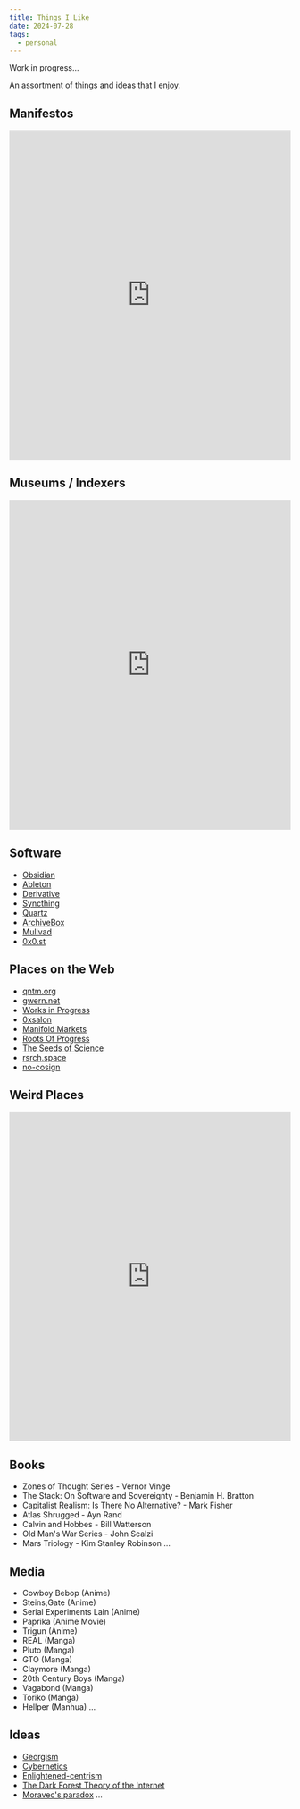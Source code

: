 ```yaml
---
title: Things I Like
date: 2024-07-28
tags: 
  - personal
---
```


Work in progress...

An assortment of things and ideas that I enjoy.
  
## Manifestos

<iframe style="border:none;" width="100%" height="590" src="https://www.are.na/mateo-ares/manifestos-zyzpnx-sk8k/embed" title="manifestos"></iframe>

## Museums / Indexers

<iframe style="border:none;" width="100%" height="590" src="https://www.are.na/mateo-ares/museums-indexers/embed" title="Museums"></iframe>

## Software

- [Obsidian](https://obsidian.md/)
- [Ableton](https://www.ableton.com/en/)
- [Derivative](https://derivative.ca/)
- [Syncthing](https://syncthing.net/)
- [Quartz](https://quartz.jzhao.xyz/)
- [ArchiveBox](https://github.com/ArchiveBox/ArchiveBox)
- [Mullvad](https://mullvad.net/en)
- [0x0.st](https://0x0.st/)

## Places on the Web

- [qntm.org](https://qntm.org/)
- [gwern.net](https://gwern.obormot.net/)
- [Works in Progress](https://worksinprogress.co/)
- [0xsalon](https://0xsalon.pubpub.org/)
- [Manifold Markets](https://manifold.markets/)
- [Roots Of Progress](https://newsletter.rootsofprogress.org/)
- [The Seeds of Science](https://www.theseedsofscience.pub/)
- [rsrch.space](https://www.rsrch.space/)
- [no-cosign](https://no-cosign.m19182.dev/)

## Weird Places

<iframe style="border:none;" width="100%" height="590" src="https://www.are.na/mateo-ares/weird-places-pbwcbhoc56e/embed" title="Weird Places"></iframe>

## Books

- Zones of Thought Series - Vernor Vinge
- The Stack: On Software and Sovereignty - Benjamin H. Bratton
- Capitalist Realism: Is There No Alternative? - Mark Fisher
- Atlas Shrugged - Ayn Rand
- Calvin and Hobbes - Bill Watterson
- Old Man's War Series - John Scalzi
- Mars Triology - Kim Stanley Robinson
...

## Media

- Cowboy Bebop (Anime)
- Steins;Gate (Anime)
- Serial Experiments Lain (Anime)
- Paprika (Anime Movie)
- Trigun (Anime)
- REAL (Manga)
- Pluto (Manga)
- GTO (Manga)
- Claymore (Manga)
- 20th Century Boys (Manga)
- Vagabond (Manga)
- Toriko (Manga)
- Hellper (Manhua)
...

## Ideas

- [Georgism](https://blog.m19182.dev/writings/Georgism-and-the-value-of-land)
- [Cybernetics](https://blog.m19182.dev/writings/Cybernetics)
- [Enlightened-centrism](https://www.richardhanania.com/p/towards-an-enlightened-centrism)
- [The Dark Forest Theory of the Internet](https://ideaspace.metalabel.com/dark-forest-trilogy)
- [Moravec's paradox](https://en.wikipedia.org/wiki/Moravec%27s_paradox#)
...
